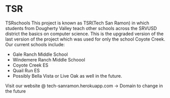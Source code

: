 # TSR
TSRschools
This project is known as TSR(Tech San Ramon) in which students from Dougherty Valley teach other schools across the SRVUSD
district the basics on computer science. This is the upgraded version of the last version of the project which was used 
for only the school Coyote Creek.
Our current schools include:
- Gale Ranch Middle School
- Windemere Ranch Middle Schoool
- Coyote Creek ES
- Quail Run ES
- Possibly Bella Vista or Live Oak as well in the future.

Visit our website @ tech-sanramon.herokuapp.com
-> Domain to change in the future
